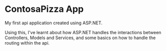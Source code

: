 # ContosaPizza App

My first api application created using ASP.NET.

Using this, I've learnt about how ASP.NET handles the interactions between Controllers, Models and Services, and some basics on how to handle the routing within the api.
